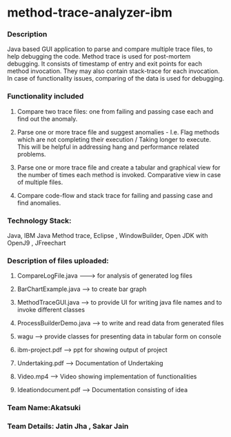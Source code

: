 # method-trace-analyzer-ibm

<h3>    Description     </h3>
 Java based GUI application to parse and compare multiple trace files, to help debugging the code. Method trace is used for 
 post-mortem debugging. It consists of timestamp of entry and exit points for each method invocation. They may also 
 contain stack-trace for each invocation. In case of functionality issues, comparing of the data is used for debugging.

<h3>     Functionality included     </h3>

 1. Compare two trace files: one from failing and passing case each and find out the
anomaly.

2. Parse one or more trace file and suggest anomalies - I.e. Flag methods which are not
completing their execution / Taking longer to execute. This will be helpful in addressing
hang and performance related problems.

3. Parse one or more trace file and create a tabular and graphical view for the number of
times each method is invoked. Comparative view in case of multiple files.

4. Compare code-flow and stack trace for failing and passing case and find anomalies. 

<h3>     Technology Stack:     </h3>
 Java, IBM Java Method trace, Eclipse , WindowBuilder, Open JDK with OpenJ9 , JFreechart 
<h3>     Description of files uploaded:     </h3>

 1. CompareLogFile.java ---> for analysis of generated log files
 
 2. BarChartExample.java --> to create bar graph
 
 3. MethodTraceGUI.java --> to provide UI for writing java file names and to invoke different classes
 
 4. ProcessBuilderDemo.java --> to write and read data from generated files
 
 5. wagu --> provide classes for presenting data in tabular form on console
 
 6. ibm-project.pdf --> ppt for showing output of project
 
 7. Undertaking.pdf --> Documentation of Undertaking
 
 8. Video.mp4 --> Video showing implementation of functionalities
 
 9. Ideationdocument.pdf --> Documentation consisting of idea
 
 <h3>     Team Name:Akatsuki    </h3>
 <h3>     Team Details: Jatin Jha , Sakar Jain   </h3>
